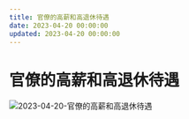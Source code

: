 ```yaml
---
title: 官僚的高薪和高退休待遇
date: 2023-04-20 00:00:00
updated: 2023-04-20 00:00:00
---
```


# 官僚的高薪和高退休待遇

![2023-04-20-官僚的高薪和高退休待遇](assets/2023-04-20-官僚的高薪和高退休待遇.jpeg)

